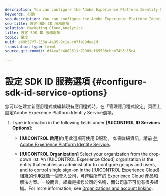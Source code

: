 ```yaml
---
description: You can configure the Adobe Experience Platform Identity Service options on the Manage App Settings page while creating a new app or editing an existing app.
keywords: 行動
seo-description: You can configure the Adobe Experience Platform Identity Service options on the Manage App Settings page while creating a new app or editing an existing app.
seo-title: 設定 SDK ID 服務選項
solution: Marketing Cloud,Analytics
title: 設定 SDK ID 服務選項
topic: 量度
uuid: e69b57f7-153a-4a95-9c1e-c07fe29dea2d
translation-type: tm+mt
source-git-commit: df4ea2c4002611c72009cf69598cbbb74b5c15c4

---
```



# 設定 SDK ID 服務選項 {#configure-sdk-id-service-options}

您可以在建立新應用程式或編輯現有應用程式時，在「管理應用程式設定」頁面上設定Adobe Experience Platform Identity Service選項。

1. Type information in the following fields under **[!UICONTROL ID Services Options]**:

   * **[!UICONTROL 啟用]**&#x200B;啟用此選項可使用ID服務。 如需詳細資訊，請前 [往Adobe Experience Platform Identity Service](https://marketing.adobe.com/resources/help/en_US/mcvid/)。<!-- REKHA - don't know where this content has been migrated to. -->

   * **[!UICONTROL Organization]**
Select your organization from the drop-down list.
An [!UICONTROL Experience Cloud] organization is the entity that enables an administrator to configure groups and users, and to control single sign-on in the [!UICONTROL Experience Cloud]. 組織的作用就像一個登入公司，可跨越所有的 Experience Cloud 產品和解決方案。一般而言，組織是指您公司的名稱，而公司底下可能有很多組織。For more information, see [Organizations and account linking](https://docs.adobe.com/content/help/en/core-services/interface/manage-users-and-products/organizations.html).